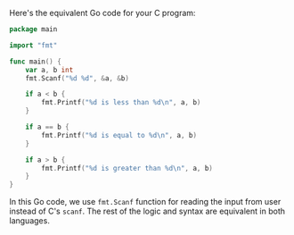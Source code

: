 Here's the equivalent Go code for your C program:

```go
package main

import "fmt"

func main() {
	var a, b int
	fmt.Scanf("%d %d", &a, &b)

	if a < b {
		fmt.Printf("%d is less than %d\n", a, b)
	}

	if a == b {
		fmt.Printf("%d is equal to %d\n", a, b)
	}

	if a > b {
		fmt.Printf("%d is greater than %d\n", a, b)
	}
}
```
In this Go code, we use `fmt.Scanf` function for reading the input from user instead of C's `scanf`. The rest of the logic and syntax are equivalent in both languages.

